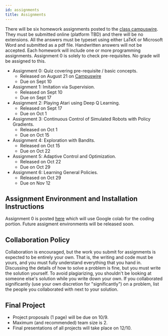 ```yaml
---
id: assignments
title: Assignments
---
```


There will be six homework assignments posted to the [class campuswire](https://campuswire.com/c/G7204E992/feed). They must be submitted online (platform TBD) and there will be no extensions. All the answers must be typeset using either LaTeX or Microsoft Word and submitted as a pdf file. Handwritten answers will not be accepted. Each homework will include one or more programming assignments. Assignment 0 is solely to check pre-requisites. No grade will be assigned to this.

* Assignment 0: Quiz covering pre-requisite / basic concepts.
    * Released on August 21 on [Campuswire](https://campuswire.com/c/G7204E992/feed/2)
    * Due on Sept 10
* Assignment 1: Imitation via Supervision.
    * Released on Sept 10
    * Due on Sept 17
* Assignment 2: Playing Atari using Deep Q Learning.
    * Released on Sept 17 
    * Due on Oct 1
* Assignment 3: Continuous Control of Simulated Robots with Policy Gradients.
    * Released on Oct 1
    * Due on Oct 15
* Assignment 4: Exploration with Bandits.
    * Released on Oct 15
    * Due on Oct 22
* Assignment 5: Adaptive Control and Optimization.
    * Released on Oct 22
    * Due on Oct 29
* Assignment 6: Learning General Policies.
    * Released on Oct 29
    * Due on Nov 12

## Assignment Environment and Installation Instructions
Assignment 0 is posted [here](https://campuswire.com/c/G7204E992/feed/2) which will use Google colab for the coding portion. Future assigment environments will be released soon.

## Collaboration Policy
Collaboration is encouraged, but the work you submit for assignments is expected to be entirely your own. That is, the writing and code must be yours, and you must fully understand everything that you hand in. Discussing the details of how to solve a problem is fine, but you must write the solution yourself. To avoid plagiarizing, you shouldn't be looking at someone else's solution while you write down your own. If you collaborated significantly (use your own discretion for "significantly") on a problem, list the people you collaborated with next to your solution.

## Final Project
* Project proposals (1 page) will be due on 10/9.
* Maximum (and recommended) team size is 2.
* Final presentations of all projects will take place on 12/10.
